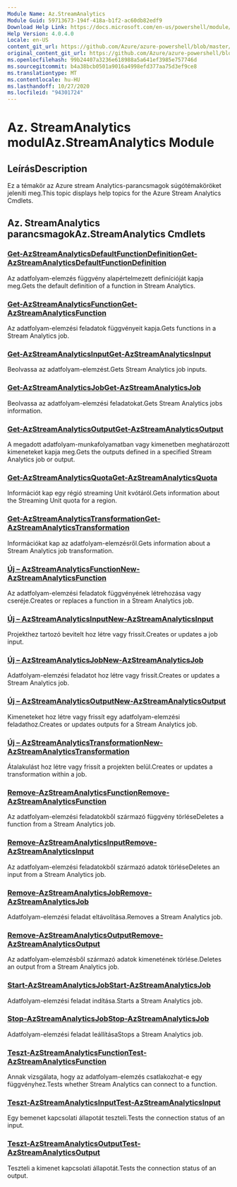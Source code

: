 ```yaml
---
Module Name: Az.StreamAnalytics
Module Guid: 59713673-194f-418a-b1f2-ac60db82edf9
Download Help Link: https://docs.microsoft.com/en-us/powershell/module/az.streamanalytics
Help Version: 4.0.4.0
Locale: en-US
content_git_url: https://github.com/Azure/azure-powershell/blob/master/src/StreamAnalytics/StreamAnalytics/help/Az.StreamAnalytics.md
original_content_git_url: https://github.com/Azure/azure-powershell/blob/master/src/StreamAnalytics/StreamAnalytics/help/Az.StreamAnalytics.md
ms.openlocfilehash: 99b24407a3236e618988a5a641ef3985e757746d
ms.sourcegitcommit: b4a38bcb0501a9016a4998efd377aa75d3ef9ce8
ms.translationtype: MT
ms.contentlocale: hu-HU
ms.lasthandoff: 10/27/2020
ms.locfileid: "94301724"
---
```

# <span data-ttu-id="d1b50-101">Az. StreamAnalytics modul</span><span class="sxs-lookup"><span data-stu-id="d1b50-101">Az.StreamAnalytics Module</span></span>
## <span data-ttu-id="d1b50-102">Leírás</span><span class="sxs-lookup"><span data-stu-id="d1b50-102">Description</span></span>
<span data-ttu-id="d1b50-103">Ez a témakör az Azure stream Analytics-parancsmagok súgótémaköröket jeleníti meg.</span><span class="sxs-lookup"><span data-stu-id="d1b50-103">This topic displays help topics for the Azure Stream Analytics Cmdlets.</span></span>

## <span data-ttu-id="d1b50-104">Az. StreamAnalytics parancsmagok</span><span class="sxs-lookup"><span data-stu-id="d1b50-104">Az.StreamAnalytics Cmdlets</span></span>
### [<span data-ttu-id="d1b50-105">Get-AzStreamAnalyticsDefaultFunctionDefinition</span><span class="sxs-lookup"><span data-stu-id="d1b50-105">Get-AzStreamAnalyticsDefaultFunctionDefinition</span></span>](Get-AzStreamAnalyticsDefaultFunctionDefinition.md)
<span data-ttu-id="d1b50-106">Az adatfolyam-elemzés függvény alapértelmezett definícióját kapja meg.</span><span class="sxs-lookup"><span data-stu-id="d1b50-106">Gets the default definition of a function in Stream Analytics.</span></span>

### [<span data-ttu-id="d1b50-107">Get-AzStreamAnalyticsFunction</span><span class="sxs-lookup"><span data-stu-id="d1b50-107">Get-AzStreamAnalyticsFunction</span></span>](Get-AzStreamAnalyticsFunction.md)
<span data-ttu-id="d1b50-108">Az adatfolyam-elemzési feladatok függvényeit kapja.</span><span class="sxs-lookup"><span data-stu-id="d1b50-108">Gets functions in a Stream Analytics job.</span></span>

### [<span data-ttu-id="d1b50-109">Get-AzStreamAnalyticsInput</span><span class="sxs-lookup"><span data-stu-id="d1b50-109">Get-AzStreamAnalyticsInput</span></span>](Get-AzStreamAnalyticsInput.md)
<span data-ttu-id="d1b50-110">Beolvassa az adatfolyam-elemzést.</span><span class="sxs-lookup"><span data-stu-id="d1b50-110">Gets Stream Analytics job inputs.</span></span>

### [<span data-ttu-id="d1b50-111">Get-AzStreamAnalyticsJob</span><span class="sxs-lookup"><span data-stu-id="d1b50-111">Get-AzStreamAnalyticsJob</span></span>](Get-AzStreamAnalyticsJob.md)
<span data-ttu-id="d1b50-112">Beolvassa az adatfolyam-elemzési feladatokat.</span><span class="sxs-lookup"><span data-stu-id="d1b50-112">Gets Stream Analytics jobs information.</span></span>

### [<span data-ttu-id="d1b50-113">Get-AzStreamAnalyticsOutput</span><span class="sxs-lookup"><span data-stu-id="d1b50-113">Get-AzStreamAnalyticsOutput</span></span>](Get-AzStreamAnalyticsOutput.md)
<span data-ttu-id="d1b50-114">A megadott adatfolyam-munkafolyamatban vagy kimenetben meghatározott kimeneteket kapja meg.</span><span class="sxs-lookup"><span data-stu-id="d1b50-114">Gets the outputs defined in a specified Stream Analytics job or output.</span></span>

### [<span data-ttu-id="d1b50-115">Get-AzStreamAnalyticsQuota</span><span class="sxs-lookup"><span data-stu-id="d1b50-115">Get-AzStreamAnalyticsQuota</span></span>](Get-AzStreamAnalyticsQuota.md)
<span data-ttu-id="d1b50-116">Információt kap egy régió streaming Unit kvótáról.</span><span class="sxs-lookup"><span data-stu-id="d1b50-116">Gets information about the Streaming Unit quota for a region.</span></span>

### [<span data-ttu-id="d1b50-117">Get-AzStreamAnalyticsTransformation</span><span class="sxs-lookup"><span data-stu-id="d1b50-117">Get-AzStreamAnalyticsTransformation</span></span>](Get-AzStreamAnalyticsTransformation.md)
<span data-ttu-id="d1b50-118">Információkat kap az adatfolyam-elemzésről.</span><span class="sxs-lookup"><span data-stu-id="d1b50-118">Gets information about a Stream Analytics job transformation.</span></span>

### [<span data-ttu-id="d1b50-119">Új – AzStreamAnalyticsFunction</span><span class="sxs-lookup"><span data-stu-id="d1b50-119">New-AzStreamAnalyticsFunction</span></span>](New-AzStreamAnalyticsFunction.md)
<span data-ttu-id="d1b50-120">Az adatfolyam-elemzési feladatok függvényének létrehozása vagy cseréje.</span><span class="sxs-lookup"><span data-stu-id="d1b50-120">Creates or replaces a function in a Stream Analytics job.</span></span>

### [<span data-ttu-id="d1b50-121">Új – AzStreamAnalyticsInput</span><span class="sxs-lookup"><span data-stu-id="d1b50-121">New-AzStreamAnalyticsInput</span></span>](New-AzStreamAnalyticsInput.md)
<span data-ttu-id="d1b50-122">Projekthez tartozó bevitelt hoz létre vagy frissít.</span><span class="sxs-lookup"><span data-stu-id="d1b50-122">Creates or updates a job input.</span></span>

### [<span data-ttu-id="d1b50-123">Új – AzStreamAnalyticsJob</span><span class="sxs-lookup"><span data-stu-id="d1b50-123">New-AzStreamAnalyticsJob</span></span>](New-AzStreamAnalyticsJob.md)
<span data-ttu-id="d1b50-124">Adatfolyam-elemzési feladatot hoz létre vagy frissít.</span><span class="sxs-lookup"><span data-stu-id="d1b50-124">Creates or updates a Stream Analytics job.</span></span>

### [<span data-ttu-id="d1b50-125">Új – AzStreamAnalyticsOutput</span><span class="sxs-lookup"><span data-stu-id="d1b50-125">New-AzStreamAnalyticsOutput</span></span>](New-AzStreamAnalyticsOutput.md)
<span data-ttu-id="d1b50-126">Kimeneteket hoz létre vagy frissít egy adatfolyam-elemzési feladathoz.</span><span class="sxs-lookup"><span data-stu-id="d1b50-126">Creates or updates outputs for a Stream Analytics job.</span></span>

### [<span data-ttu-id="d1b50-127">Új – AzStreamAnalyticsTransformation</span><span class="sxs-lookup"><span data-stu-id="d1b50-127">New-AzStreamAnalyticsTransformation</span></span>](New-AzStreamAnalyticsTransformation.md)
<span data-ttu-id="d1b50-128">Átalakulást hoz létre vagy frissít a projekten belül.</span><span class="sxs-lookup"><span data-stu-id="d1b50-128">Creates or updates a transformation within a job.</span></span>

### [<span data-ttu-id="d1b50-129">Remove-AzStreamAnalyticsFunction</span><span class="sxs-lookup"><span data-stu-id="d1b50-129">Remove-AzStreamAnalyticsFunction</span></span>](Remove-AzStreamAnalyticsFunction.md)
<span data-ttu-id="d1b50-130">Az adatfolyam-elemzési feladatokből származó függvény törlése</span><span class="sxs-lookup"><span data-stu-id="d1b50-130">Deletes a function from a Stream Analytics job.</span></span>

### [<span data-ttu-id="d1b50-131">Remove-AzStreamAnalyticsInput</span><span class="sxs-lookup"><span data-stu-id="d1b50-131">Remove-AzStreamAnalyticsInput</span></span>](Remove-AzStreamAnalyticsInput.md)
<span data-ttu-id="d1b50-132">Az adatfolyam-elemzési feladatokből származó adatok törlése</span><span class="sxs-lookup"><span data-stu-id="d1b50-132">Deletes an input from a Stream Analytics job.</span></span>

### [<span data-ttu-id="d1b50-133">Remove-AzStreamAnalyticsJob</span><span class="sxs-lookup"><span data-stu-id="d1b50-133">Remove-AzStreamAnalyticsJob</span></span>](Remove-AzStreamAnalyticsJob.md)
<span data-ttu-id="d1b50-134">Adatfolyam-elemzési feladat eltávolítása.</span><span class="sxs-lookup"><span data-stu-id="d1b50-134">Removes a Stream Analytics job.</span></span>

### [<span data-ttu-id="d1b50-135">Remove-AzStreamAnalyticsOutput</span><span class="sxs-lookup"><span data-stu-id="d1b50-135">Remove-AzStreamAnalyticsOutput</span></span>](Remove-AzStreamAnalyticsOutput.md)
<span data-ttu-id="d1b50-136">Az adatfolyam-elemzésből származó adatok kimenetének törlése.</span><span class="sxs-lookup"><span data-stu-id="d1b50-136">Deletes an output from a Stream Analytics job.</span></span>

### [<span data-ttu-id="d1b50-137">Start-AzStreamAnalyticsJob</span><span class="sxs-lookup"><span data-stu-id="d1b50-137">Start-AzStreamAnalyticsJob</span></span>](Start-AzStreamAnalyticsJob.md)
<span data-ttu-id="d1b50-138">Adatfolyam-elemzési feladat indítása.</span><span class="sxs-lookup"><span data-stu-id="d1b50-138">Starts a Stream Analytics job.</span></span>

### [<span data-ttu-id="d1b50-139">Stop-AzStreamAnalyticsJob</span><span class="sxs-lookup"><span data-stu-id="d1b50-139">Stop-AzStreamAnalyticsJob</span></span>](Stop-AzStreamAnalyticsJob.md)
<span data-ttu-id="d1b50-140">Adatfolyam-elemzési feladat leállítása</span><span class="sxs-lookup"><span data-stu-id="d1b50-140">Stops a Stream Analytics job.</span></span>

### [<span data-ttu-id="d1b50-141">Teszt-AzStreamAnalyticsFunction</span><span class="sxs-lookup"><span data-stu-id="d1b50-141">Test-AzStreamAnalyticsFunction</span></span>](Test-AzStreamAnalyticsFunction.md)
<span data-ttu-id="d1b50-142">Annak vizsgálata, hogy az adatfolyam-elemzés csatlakozhat-e egy függvényhez.</span><span class="sxs-lookup"><span data-stu-id="d1b50-142">Tests whether Stream Analytics can connect to a function.</span></span>

### [<span data-ttu-id="d1b50-143">Teszt-AzStreamAnalyticsInput</span><span class="sxs-lookup"><span data-stu-id="d1b50-143">Test-AzStreamAnalyticsInput</span></span>](Test-AzStreamAnalyticsInput.md)
<span data-ttu-id="d1b50-144">Egy bemenet kapcsolati állapotát teszteli.</span><span class="sxs-lookup"><span data-stu-id="d1b50-144">Tests the connection status of an input.</span></span>

### [<span data-ttu-id="d1b50-145">Teszt-AzStreamAnalyticsOutput</span><span class="sxs-lookup"><span data-stu-id="d1b50-145">Test-AzStreamAnalyticsOutput</span></span>](Test-AzStreamAnalyticsOutput.md)
<span data-ttu-id="d1b50-146">Teszteli a kimenet kapcsolati állapotát.</span><span class="sxs-lookup"><span data-stu-id="d1b50-146">Tests the connection status of an output.</span></span>

